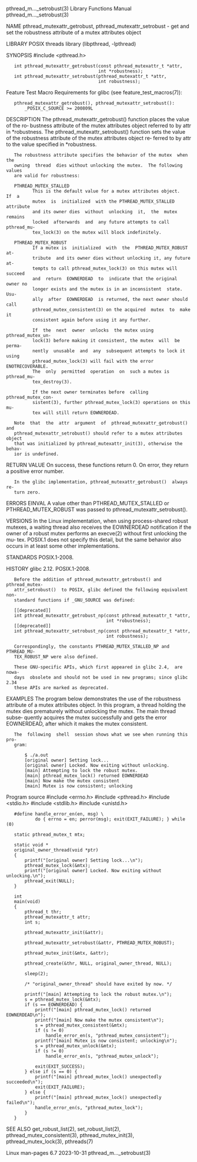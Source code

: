 pthread_m..._setrobust(3)  Library Functions Manual  pthread_m..._setrobust(3)

NAME
       pthread_mutexattr_getrobust,  pthread_mutexattr_setrobust - get and set
       the robustness attribute of a mutex attributes object

LIBRARY
       POSIX threads library (libpthread, -lpthread)

SYNOPSIS
       #include <pthread.h>

       int pthread_mutexattr_getrobust(const pthread_mutexattr_t *attr,
                                       int *robustness);
       int pthread_mutexattr_setrobust(pthread_mutexattr_t *attr,
                                       int robustness);

   Feature Test Macro Requirements for glibc (see feature_test_macros(7)):

       pthread_mutexattr_getrobust(), pthread_mutexattr_setrobust():
           _POSIX_C_SOURCE >= 200809L

DESCRIPTION
       The pthread_mutexattr_getrobust() function places the value of the  ro‐
       bustness  attribute  of the mutex attributes object referred to by attr
       in *robustness.  The pthread_mutexattr_setrobust()  function  sets  the
       value  of  the  robustness attribute of the mutex attributes object re‐
       ferred to by attr to the value specified in *robustness.

       The robustness attribute specifies the behavior of the mutex  when  the
       owning  thread  dies without unlocking the mutex.  The following values
       are valid for robustness:

       PTHREAD_MUTEX_STALLED
              This is the default value for a mutex attributes object.   If  a
              mutex  is  initialized  with the PTHREAD_MUTEX_STALLED attribute
              and its owner dies  without  unlocking  it,  the  mutex  remains
              locked  afterwards  and  any future attempts to call pthread_mu‐
              tex_lock(3) on the mutex will block indefinitely.

       PTHREAD_MUTEX_ROBUST
              If a mutex is  initialized  with  the  PTHREAD_MUTEX_ROBUST  at‐
              tribute  and its owner dies without unlocking it, any future at‐
              tempts to call pthread_mutex_lock(3) on this mutex will  succeed
              and  return  EOWNERDEAD  to  indicate that the original owner no
              longer exists and the mutex is in an inconsistent  state.   Usu‐
              ally  after  EOWNERDEAD  is returned, the next owner should call
              pthread_mutex_consistent(3) on the acquired  mutex  to  make  it
              consistent again before using it any further.

              If  the  next  owner  unlocks  the mutex using pthread_mutex_un‐
              lock(3) before making it consistent, the mutex  will  be  perma‐
              nently  unusable  and  any  subsequent attempts to lock it using
              pthread_mutex_lock(3) will fail with the error  ENOTRECOVERABLE.
              The  only  permitted  operation  on  such a mutex is pthread_mu‐
              tex_destroy(3).

              If the next owner terminates before  calling  pthread_mutex_con‐
              sistent(3), further pthread_mutex_lock(3) operations on this mu‐
              tex will still return EOWNERDEAD.

       Note  that  the  attr  argument  of  pthread_mutexattr_getrobust()  and
       pthread_mutexattr_setrobust() should refer to a mutex attributes object
       that was initialized by pthread_mutexattr_init(3), otherwise the behav‐
       ior is undefined.

RETURN VALUE
       On success, these functions return 0.  On error, they return a positive
       error number.

       In the glibc implementation, pthread_mutexattr_getrobust()  always  re‐
       turn zero.

ERRORS
       EINVAL A value other than PTHREAD_MUTEX_STALLED or PTHREAD_MUTEX_ROBUST
              was passed to pthread_mutexattr_setrobust().

VERSIONS
       In  the Linux implementation, when using process-shared robust mutexes,
       a waiting thread also receives the EOWNERDEAD notification if the owner
       of a robust mutex performs an execve(2) without first unlocking the mu‐
       tex.  POSIX.1 does not specify this detail, but the same behavior  also
       occurs in at least some other implementations.

STANDARDS
       POSIX.1-2008.

HISTORY
       glibc 2.12.  POSIX.1-2008.

       Before the addition of pthread_mutexattr_getrobust() and pthread_mutex‐
       attr_setrobust()  to POSIX, glibc defined the following equivalent non‐
       standard functions if _GNU_SOURCE was defined:

       [[deprecated]]
       int pthread_mutexattr_getrobust_np(const pthread_mutexattr_t *attr,
                                          int *robustness);
       [[deprecated]]
       int pthread_mutexattr_setrobust_np(const pthread_mutexattr_t *attr,
                                          int robustness);

       Correspondingly, the constants PTHREAD_MUTEX_STALLED_NP and PTHREAD_MU‐
       TEX_ROBUST_NP were also defined.

       These GNU-specific APIs, which first appeared in glibc 2.4,  are  nowa‐
       days  obsolete and should not be used in new programs; since glibc 2.34
       these APIs are marked as deprecated.

EXAMPLES
       The program below demonstrates the use of the robustness attribute of a
       mutex attributes object.  In this program, a thread holding  the  mutex
       dies  prematurely  without unlocking the mutex.  The main thread subse‐
       quently acquires the mutex successfully and gets the error  EOWNERDEAD,
       after which it makes the mutex consistent.

       The  following  shell  session shows what we see when running this pro‐
       gram:

           $ ./a.out
           [original owner] Setting lock...
           [original owner] Locked. Now exiting without unlocking.
           [main] Attempting to lock the robust mutex.
           [main] pthread_mutex_lock() returned EOWNERDEAD
           [main] Now make the mutex consistent
           [main] Mutex is now consistent; unlocking

   Program source
       #include <errno.h>
       #include <pthread.h>
       #include <stdio.h>
       #include <stdlib.h>
       #include <unistd.h>

       #define handle_error_en(en, msg) \
               do { errno = en; perror(msg); exit(EXIT_FAILURE); } while (0)

       static pthread_mutex_t mtx;

       static void *
       original_owner_thread(void *ptr)
       {
           printf("[original owner] Setting lock...\n");
           pthread_mutex_lock(&mtx);
           printf("[original owner] Locked. Now exiting without unlocking.\n");
           pthread_exit(NULL);
       }

       int
       main(void)
       {
           pthread_t thr;
           pthread_mutexattr_t attr;
           int s;

           pthread_mutexattr_init(&attr);

           pthread_mutexattr_setrobust(&attr, PTHREAD_MUTEX_ROBUST);

           pthread_mutex_init(&mtx, &attr);

           pthread_create(&thr, NULL, original_owner_thread, NULL);

           sleep(2);

           /* "original_owner_thread" should have exited by now. */

           printf("[main] Attempting to lock the robust mutex.\n");
           s = pthread_mutex_lock(&mtx);
           if (s == EOWNERDEAD) {
               printf("[main] pthread_mutex_lock() returned EOWNERDEAD\n");
               printf("[main] Now make the mutex consistent\n");
               s = pthread_mutex_consistent(&mtx);
               if (s != 0)
                   handle_error_en(s, "pthread_mutex_consistent");
               printf("[main] Mutex is now consistent; unlocking\n");
               s = pthread_mutex_unlock(&mtx);
               if (s != 0)
                   handle_error_en(s, "pthread_mutex_unlock");

               exit(EXIT_SUCCESS);
           } else if (s == 0) {
               printf("[main] pthread_mutex_lock() unexpectedly succeeded\n");
               exit(EXIT_FAILURE);
           } else {
               printf("[main] pthread_mutex_lock() unexpectedly failed\n");
               handle_error_en(s, "pthread_mutex_lock");
           }
       }

SEE ALSO
       get_robust_list(2), set_robust_list(2), pthread_mutex_consistent(3),
       pthread_mutex_init(3), pthread_mutex_lock(3), pthreads(7)

Linux man-pages 6.7               2023-10-31         pthread_m..._setrobust(3)
